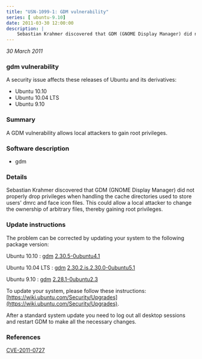 ```yaml
---
title: "USN-1099-1: GDM vulnerability"
series: [ ubuntu-9.10]
date: 2011-03-30 12:00:00
description: |
    Sebastian Krahmer discovered that GDM (GNOME Display Manager) did not properly drop privileges when handling the cache directories used to store users&#39; dmrc and face icon files. This could allow a local attacker to change the ownership of arbitrary files, thereby gaining root privileges. 
--- 
```

 
 

*30 March 2011*

### gdm vulnerability

A security issue affects these releases of Ubuntu and its derivatives:

* Ubuntu 10.10
* Ubuntu 10.04 LTS
* Ubuntu 9.10

### Summary

A GDM vulnerability allows local attackers to gain root privileges. 

### Software description

* gdm 

### Details

Sebastian Krahmer discovered that GDM (GNOME Display Manager) did not properly drop privileges when handling the cache directories used to store users&#39; dmrc and face icon files. This could allow a local attacker to change the ownership of arbitrary files, thereby gaining root privileges. 

### Update instructions

The problem can be corrected by updating your system to the following package version:

Ubuntu 10.10
 : [gdm](https://launchpad.net/ubuntu/+source/gdm) <span> [2.30.5-0ubuntu4.1](https://launchpad.net/ubuntu/+source/gdm/2.30.5-0ubuntu4.1) </span> 

Ubuntu 10.04 LTS
 : [gdm](https://launchpad.net/ubuntu/+source/gdm) <span> [2.30.2.is.2.30.0-0ubuntu5.1](https://launchpad.net/ubuntu/+source/gdm/2.30.2.is.2.30.0-0ubuntu5.1) </span> 

Ubuntu 9.10
 : [gdm](https://launchpad.net/ubuntu/+source/gdm) <span> [2.28.1-0ubuntu2.3](https://launchpad.net/ubuntu/+source/gdm/2.28.1-0ubuntu2.3) </span> 

To update your system, please follow these instructions: [https://wiki.ubuntu.com/Security/Upgrades](https://wiki.ubuntu.com/Security/Upgrades).

After a standard system update you need to log out all desktop sessions and restart GDM to make all the necessary changes. 

### References

 
 [CVE-2011-0727](http://people.ubuntu.com/~ubuntu-security/cve/CVE-2011-0727)
 

